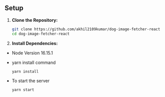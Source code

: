 ## Setup

1. **Clone the Repository:**
   ```bash
   git clone https://github.com/akhil2109kumar/dog-image-fetcher-react.git
   cd dog-image-fetcher-react
   ```
2. **Install Dependencies:**
* Node Version
  16.15.1

* yarn install command
  ```
  yarn install
  ```

* To start the server
  ```
  yarn start
  ```
